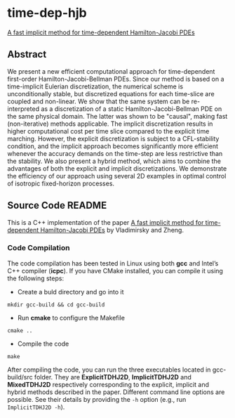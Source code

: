 # time-dep-hjb
[A fast implicit method for time-dependent Hamilton-Jacobi PDEs](http://www.cs.columbia.edu/~cxz/TimeDepHJB/)

## Abstract
We present a new efficient computational approach for time-dependent first-order Hamilton-Jacobi-Bellman PDEs. Since our method is based on a time-implicit Eulerian discretization, the numerical scheme is unconditionally stable, but discretized equations for each time-slice are coupled and non-linear. We show that the same system can be re-interpreted as a discretization of a static Hamilton-Jacobi-Bellman PDE on the same physical domain. The latter was shown to be "causal", making fast (non-iterative) methods applicable. The implicit discretization results in higher computational cost per time slice compared to the explicit time marching. However, the explicit discretization is subject to a CFL-stability condition, and the implicit approach becomes significantly more efficient whenever the accuracy demands on the time-step are less restrictive than the stability. We also present a hybrid method, which aims to combine the advantages of both the explicit and implicit discretizations. We demonstrate the efficiency of our approach using several 2D examples in optimal control of isotropic fixed-horizon processes.

## Source Code README
This is a C++ implementation of the paper [A fast implicit method for time-dependent Hamilton-Jacobi PDEs](http://www.cs.columbia.edu/~cxz/TimeDepHJB/) by Vladimirsky and Zheng.

### Code Compilation
The code compilation has been tested in Linux using both __gcc__ and Intel’s C++ compiler (__icpc__). If you have CMake installed, you can compile it using the following steps:

* Create a buld directory and go into it
```
mkdir gcc-build && cd gcc-build
```
* Run __cmake__ to configure the Makefile
```
cmake ..
```
* Compile the code
```
make
```
After compiling the code, you can run the three executables located in gcc-build/src folder. They are __ExplicitTDHJ2D__, __ImplicitTDHJ2D__ and __MixedTDHJ2D__ respectively corresponding to the explicit, implicit and hybrid methods described in the paper. Different command line options are possible. See their details by providing the `-h` option (e.g., run `ImplicitTDHJ2D -h`).

